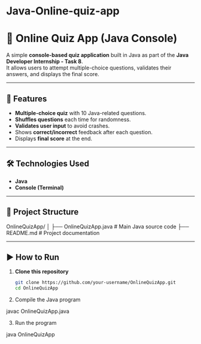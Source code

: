# Java-Online-quiz-app

# 📝 Online Quiz App (Java Console)

A simple **console-based quiz application** built in Java as part of the **Java Developer Internship - Task 8**.  
It allows users to attempt multiple-choice questions, validates their answers, and displays the final score.

---

## 📌 Features
- **Multiple-choice quiz** with 10 Java-related questions.
- **Shuffles questions** each time for randomness.
- **Validates user input** to avoid crashes.
- Shows **correct/incorrect** feedback after each question.
- Displays **final score** at the end.

---

## 🛠️ Technologies Used
- **Java**
- **Console (Terminal)**

---


## 📂 Project Structure

OnlineQuizApp/ │ ├── OnlineQuizApp.java    # Main Java source code ├── README.md             # Project documentation

---

## ▶️ How to Run

1. **Clone this repository**
   ```bash
   git clone https://github.com/your-username/OnlineQuizApp.git
   cd OnlineQuizApp

2. Compile the Java program

javac OnlineQuizApp.java


3. Run the program

java OnlineQuizApp


